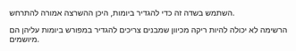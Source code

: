 השתמש בשדה זה כדי להגדיר ביומות, היכן ההשרצה אמורה להתרחש.

הרשימה לא יכולה להיות ריקה מכיוון שמבנים צריכים להגדיר במפורש ביומות עליהן הם מיושמים.